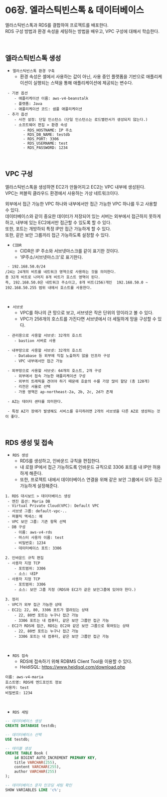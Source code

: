# 06장. 엘라스틱빈스톡 & 데이터베이스

엘라스틱빈스톡과 RDS를 결합하여 프로젝트를 배포한다.  
RDS 구성 방법과 환경 속성을 세팅하는 방법을 배우고, VPC 구성에 대해서 학습한다.  

<br/>

## 엘라스틱빈스톡 생성

 - `엘라스틱빈스톡 환경 구축`
    - 환경 속성은 셸에서 사용하는 값이 아닌, 사용 중인 플랫폼을 기반으로 애플리케이션이 실행되는 스택을 통해 애플리케이션에 제공되는 변수다.
```
 - 기본 옵션
    - 애플리케이션 이름: aws-v4-beanstalk
    - 플랫폼: Java
    - 애플리케이션 코드: 샘플 애플리케이션
 - 추가 옵션
    - 사전 설정: 단일 인스턴스 (단일 인스턴스는 로드밸런서가 생성되지 않는다.)
    - 소프트웨어 편집 > 환경 속성
        - RDS_HOSTNAME: IP 주소
        - RDS_DB_NAME: testdb
        - RDS_PORT: 3306
        - RDS_USERNAME: test
        - RDS_PASSWORD: 1234
```

<br/>

## VPC 구성

엘라스틱빈스톡을 생성하면 EC2가 만들어지고 EC2는 VPC 내부에 생성된다.  
VPC는 퍼블릭 클라우드 환경에서 사용하는 가상 네트워크이다.  

외부에서 접근 가능한 VPC 하나와 내부에서만 접근 가능한 VPC 하나를 두고 사용할 수 있다.  
데이터베이스와 같이 중요한 데이터가 저장되어 있는 서버는 외부에서 접근하지 못하게 하고, 내부에 있는 EC2에서만 접근할 수 있도록 할 수 있다.  
또한, 포트는 개방하되 특정 IP만 접근 가능하게 할 수 있다.  
또한, 같은 보안 그룹끼리 접근 가능하도록 설정할 수 있다.  

 - `CIDR`
    - CIDR은 IP 주소와 서브넷마스크를 같이 표기한 것이다.
    - 'IP주소/서브넷마스크'로 표기한다.
```
 - 192.168.50.0/24
/24는 24개의 비트를 네트워크 영역으로 사용하는 것을 의미한다.
총 32개 비트로 나머지 8개 비트가 호스트 영역이 된다.
즉, 192.168.50.0은 네트워크 주소이고, 8개 비트(256)개인  192.168.50.0 ~ 192.168.50.255 범위 내에서 호스트를 사용한다.
```

<br/>

 - `서브넷`
    - VPC를 하나의 큰 망으로 보고, 서브넷은 작은 단위의 망이라고 볼 수 있다.
    - VPC가 256개의 호스트를 가진다면 서브넷에서 더 세밀하게 망을 구성할 수 있다.
```
 - 관리용으로 사용할 서브넷: 32개의 호스트
    - bastion 서버로 사용

 - 내부망으로 사용할 서브넷: 32개의 호스트
    - Database 등 외부에 직접 노출하지 않을 인프라 구성
    - VPC 내부에서만 접근 가능

 - 외부망으로 사용할 서브넷: 64개의 호스트, 2개 구성
    - 외부에서 접속 가능한 애플리케이션 구성
    - 외부의 트래픽을 견뎌야 하기 때문에 호슽의 수를 가장 많이 할당 (총 128개)
    - 리전은 서울로 선택
    - 가용 영역은 ap-northeast-2a, 2b, 2c, 2d가 존재

 - AZ는 데이터 센터를 의미한다.

 - 특정 AZ가 장애가 발생해도 서비스를 유지하려면 2개의 서브넷을 다른 AZ로 생성하는 것이 좋다.

```

<br/>

## RDS 생성 및 접속

 - `RDS 생성`
    - RDS를 생성하고, 인바운드 규칙을 편집한다.
    - 내 로컬 IP에서 접근 가능하도록 인바운드 규칙으로 3306 포트를 내 IP만 허용하게 해준다.
    - 또한, 프로젝트 내에서 데이터베이스 연결을 위해 같은 보안 그룹에서 모두 접근 가능하게 설정해준다.
```
1. RDS 대시보드 > 데이터베이스 생성
 - 엔진 옵션: Maria DB
 - Virtual Private Cloud(VPC): Default VPC
 - 서브넷 그룹: default-vpc-..
 - 퍼블릭 액세스: 예
 - VPC 보안 그룹: 기존 항목 선택
 - DB 구성
    - 이름: aws-v4-rds
    - 마스터 사용자 이름: test
    - 비밀번호: 1234
    - 데이터베이스 포트: 3306

2. 인바운드 규칙 편집
 - 사용자 지정 TCP
    - 포트범위: 3306
    - 소스: 내IP
 - 사용자 지정 TCP
    - 포트범위: 3306
    - 소스: 보안 그룹 지정 (RDS와 EC2가 같은 보안그룹에 있어야 한다.)

3. 정리
 - VPC가 외부 접근 가능한 상태
 - EC2는 22, 80, 3306 포트가 열려있는 상태
    - 22, 80번 포트는 누구나 접근 가능
    - 3306 포트는 내 컴퓨터, 같은 보안 그룹만 접근 가능
 - EC2가 RDS에 접근, RDS는 EC2와 같은 보안 그룹으로 묶여있는 상태
    - 22, 80번 포트는 누구나 접근 가능
    - 3306 포트는 내 컴퓨터, 같은 보안 그룹만 접근 가능
```

<br/>

 - `RDS 접속`
    - RDS에 접속하기 위해 RDBMS Client Tool을 이용할 수 있다.
    - HeidiSQL: https://www.heidisql.com/download.php
```
이름: aws-v4-maria
호스트명: RDS에 엔드포인트 정보
사용자: test
비밀번호: 1234
```

<br/>

 - `RDS 세팅`
```sql
-- 데이터베이스 생성
CREATE DATABASE testdb;

-- 데이터베이스 선택
USE testdb;

-- 테이블 생성
CREATE TABLE Book (
    id BIGINT AUTO_INCREMENT PRIMARY KEY,
    title VARCHAR(255),
    content VARCHAR(255),
    author VARCHAR(255)
);

-- 데이터베이스 문자 인코딩 세팅 확인
SHOW VARIABLES LIKE 'c%';

```
